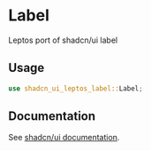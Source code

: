 # Label

Leptos port of shadcn/ui label

## Usage

```rust
use shadcn_ui_leptos_label::Label;
```

## Documentation

See [shadcn/ui documentation](https://ui.shadcn.com/docs/components/label).
